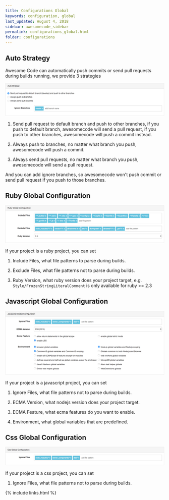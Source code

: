 ```yaml
---
title: Configurations Global
keywords: configuration, global
last_updated: August 4, 2018
sidebar: awesomecode_sidebar
permalink: configurations_global.html
folder: configurations
---
```


## Auto Strategy

Awesome Code can automatically push commits or send pull requests during builds running, we provide 3 strategies

![configurations global 1](/images/configurations_global_1.png)

1. Send pull request to default branch and push to other branches, if you push to default branch, awesomecode will send a pull request, if you push to other branches, awesomecode will push a commit instead.

2. Always push to branches, no matter what branch you push, awesomecode will push a commit.

3. Always send pull requests, no matter what branch you push, awesomecode will send a pull request.

And you can add ignore branches, so awesomecode won't push commit or send pull request if you push to those branches.

## Ruby Global Configuration

![configurations global 2](/images/configurations_global_2.png)

If your project is a ruby project, you can set

1. Include Files, what file patterns to parse during builds.

2. Exclude Files, what file patterns not to parse during builds.

3. Ruby Version, what ruby version does your project target, e.g. `Style/FrozenStringLiteralComment` is only available for ruby >= 2.3

## Javascript Global Configuration

![configurations global 3](/images/configurations_global_3.png)

If your project is a javascript project, you can set

1. Ignore Files, what file patterns not to parse during builds.

2. ECMA Version, what nodejs version does your project target.

3. ECMA Feature, what ecma features do you want to enable.

4. Environment, what global variables that are predefined.

## Css Global Configuration

![configurations global 4](/images/configurations_global_4.png)

If your project is a css project, you can set

1. Ignore Files, what file patterns not to parse during builds.

{% include links.html %}
